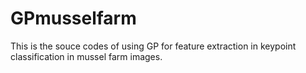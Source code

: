# GPmusselfarm

This is the souce codes of using GP for feature extraction in keypoint classification in mussel farm images.
